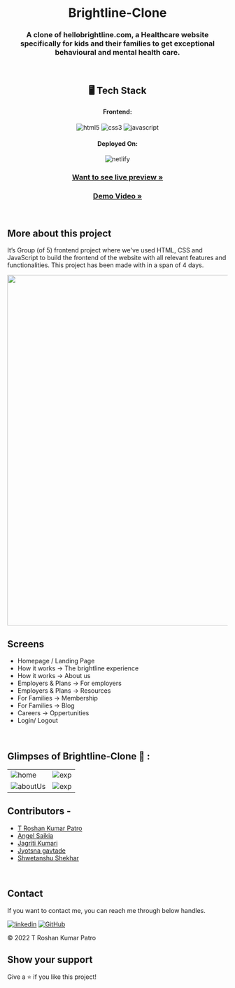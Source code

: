 <h1 align="center">Brightline-Clone</h1>

<h3 align="center">A clone of hellobrightline.com, a Healthcare website specifically for kids and their families to get exceptional behavioural and mental health care.</h3>

<br />

<h2 align="center">🖥️ Tech Stack</h2>

<h4 align="center">Frontend:</h4>

<p align="center">
  <img src="https://img.shields.io/badge/HTML5-E34F26?style=for-the-badge&logo=html5&logoColor=white" alt="html5" />
  <img src="https://img.shields.io/badge/CSS3-1572B6?style=for-the-badge&logo=css3&logoColor=white" alt="css3" />
  <img src="https://img.shields.io/badge/JavaScript-323330?style=for-the-badge&logo=javascript&logoColor=F7DF1E" alt="javascript" />
</p>

<h4 align="center">Deployed On:</h4>

<p align="center">
  <img src="https://img.shields.io/badge/Netlify-00C7B7?style=for-the-badge&logo=netlify&logoColor=white" alt="netlify" />
</p>

<h3 align="center"><a href="https://peppy-valkyrie-ddd5ab.netlify.app/"><strong>Want to see live preview »</strong></a></h3>

<h3 align="center"><a href=""><strong>Demo Video »</strong></a></h3>

<br />

<!-- <p align="center">
  <br />&#10023;
  <a href="#Demo">View Demo</a> &#10023;
  <a href="#Getting-Started">Getting Started</a> &#10023; 
  <a href="#Install">Installing</a> &#10023;
  <a href="#Contact">Author</a> &#10023;
</p> -->

## More about this project

It’s Group (of 5) frontend project where we've used HTML, CSS and JavaScript to build the frontend of the website with all relevant features and functionalities. This project has been made with in a span of 4 days. 

<p align="center">
<img src="https://roshan-patro.github.io/images/Brightline_CoverPage.png" width="800px" />
</p>

## Screens 
- Homepage / Landing Page
- How it works -> The brightline experience
- How it works -> About us
- Employers & Plans -> For employers
- Employers & Plans -> Resources
- For Families -> Membership
- For Families -> Blog
- Careers -> Oppertunities
- Login/ Logout

<br />

## Glimpses of Brightline-Clone 🙈 :

<table>
  <tr>
    <td><img src="https://user-images.githubusercontent.com/107461385/216688303-11549b50-7f87-4d42-ba51-da0dec437dad.PNG" alt="home" /></td>
    <td><img src="https://user-images.githubusercontent.com/107461385/216688835-2956fd54-d6f7-4bab-88ec-76a358734b93.PNG" alt="exp" /></td>
  </tr>
  
  <tr>
    <td><img src="https://user-images.githubusercontent.com/107461385/216690240-872c11e4-12d0-4743-a8f6-276040b8394d.PNG" alt="aboutUs" /></td>
    <td><img src="https://user-images.githubusercontent.com/107461385/216690680-6d87e901-6b5f-451e-837e-53a33b1f6b00.PNG" alt="exp" /></td>
  </tr>
</table>

## Contributors -

* [T Roshan Kumar Patro](https://github.com/Roshan-Patro)
* [Angel Saikia](https://github.com/Dhunu)
* [Jagriti Kumari](https://github.com/jkumari25)
* [Jyotsna gavtade](https://github.com/Jyo20)
* [Shwetanshu Shekhar](https://github.com/Shwetanshu89)

<br />

## Contact

If you want to contact me, you can reach me through below handles. <br />

[![linkedin](https://img.shields.io/badge/Roshan_Patro-0077B5?style=for-the-badge&logo=linkedin&logoColor=white)](https://www.linkedin.com/in/t-roshan-kumar-patro/)
[![GitHub](https://img.shields.io/badge/Roshan_Patro-20232A?style=for-the-badge&logo=Github&logoColor=white)](https://github.com/Roshan-Patro)



© 2022 T Roshan Kumar Patro



## Show your support

Give a ⭐️ if you like this project!

